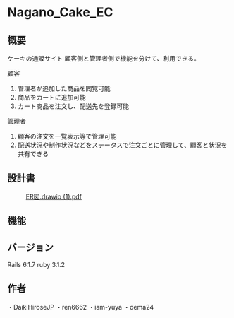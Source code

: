 # Nagano_Cake_EC

## 概要
  ケーキの通販サイト
  顧客側と管理者側で機能を分けて、利用できる。
  
  顧客
  1. 管理者が追加した商品を閲覧可能
  2. 商品をカートに追加可能
  3. カート商品を注文し、配送先を登録可能
  
  管理者
  1. 顧客の注文を一覧表示等で管理可能
  2. 配送状況や制作状況などをステータスで注文ごとに管理して、顧客と状況を共有できる

## 設計書
　　　[ER図.drawio (1).pdf](https://github.com/Bench-Press-B/Nagano_Cake_EC/files/10081593/ER.drawio.1.pdf)


## 機能

## バージョン
Rails 6.1.7  ruby 3.1.2

## 作者
・DaikiHiroseJP
・ren6662
・iam-yuya
・dema24
